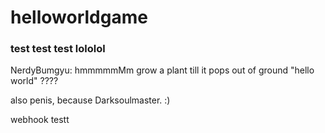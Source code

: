 # helloworldgame

### test test test lololol

NerdyBumgyu: hmmmmmMm grow a plant till it pops out of ground "hello world" ????

also penis, because Darksoulmaster. :)

webhook testt
